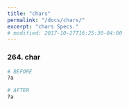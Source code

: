 ```yaml
---
title: "chars"
permalink: "/docs/chars/"
excerpt: "chars Specs."
# modified: 2017-10-27T16:25:30-04:00
---
```

### 264. char
```ruby
# BEFORE
?a
```
```ruby
# AFTER
?a
```
